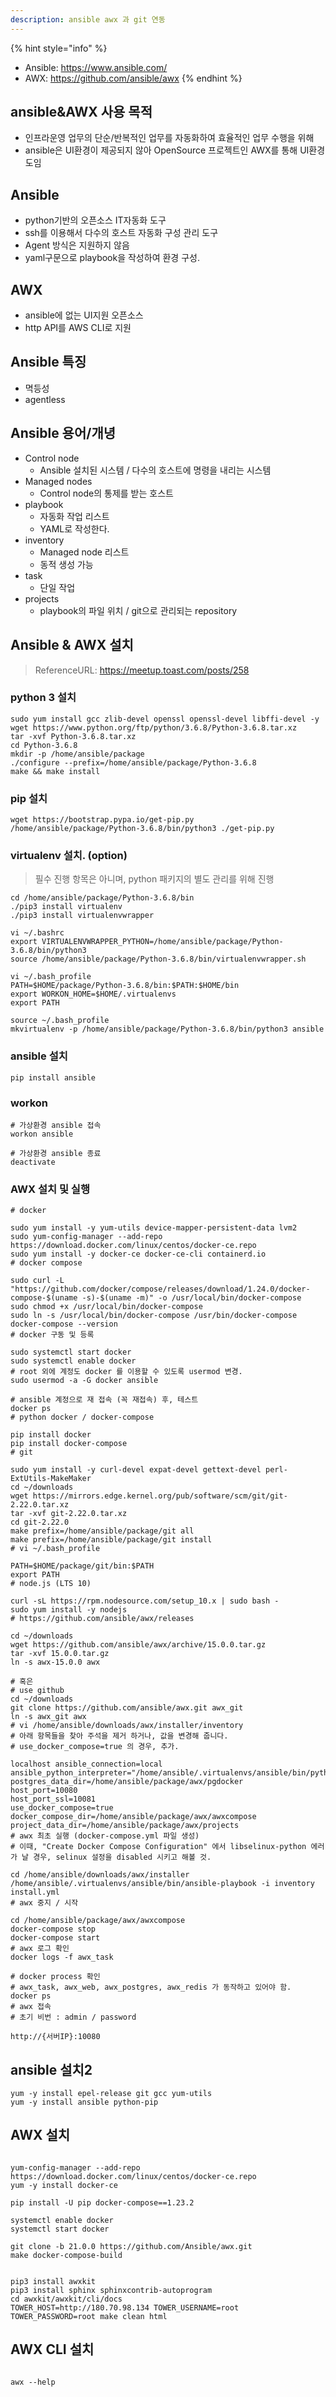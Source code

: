 ```yaml
---
description: ansible awx 과 git 연동
---
```


{% hint style="info" %}
- Ansible: <https://www.ansible.com/>
- AWX: <https://github.com/ansible/awx>
{% endhint %}

## ansible&AWX 사용 목적
- 인프라운영 업무의 단순/반복적인 업무를 자동화하여 효율적인 업무 수행을 위해
- ansible은 UI환경이 제공되지 않아 OpenSource 프로젝트인 AWX를 통해 UI환경 도임

## Ansible
- python기반의 오픈소스 IT자동화 도구
- ssh를 이용해서 다수의 호스트 자동화 구성 관리 도구
- Agent 방식은 지원하지 않음
- yaml구문으로 playbook을 작성하여 환경 구성.

## AWX
- ansible에 없는 UI지원 오픈소스
- http API를 AWS CLI로 지원

## Ansible 특징
- 멱등성
- agentless

## Ansible 용어/개녕
- Control node
  - Ansible 설치된 시스템 / 다수의 호스트에 명령을 내리는 시스템
- Managed nodes
  - Control node의 통제를 받는 호스트
- playbook
  - 자동화 작업 리스트
  - YAML로 작성한다.
- inventory
  - Managed node 리스트
  - 동적 생성 가능
- task
  - 단일 작업
- projects
  - playbook의 파일 위치 / git으로 관리되는 repository

## Ansible & AWX 설치
> ReferenceURL: <https://meetup.toast.com/posts/258>

### python 3 설치

```cli
sudo yum install gcc zlib-devel openssl openssl-devel libffi-devel -y
wget https://www.python.org/ftp/python/3.6.8/Python-3.6.8.tar.xz
tar -xvf Python-3.6.8.tar.xz
cd Python-3.6.8
mkdir -p /home/ansible/package
./configure --prefix=/home/ansible/package/Python-3.6.8
make && make install
```

### pip 설치

```cli
wget https://bootstrap.pypa.io/get-pip.py
/home/ansible/package/Python-3.6.8/bin/python3 ./get-pip.py
```

### virtualenv 설치. (option)
> 필수 진행 항목은 아니며, python 패키지의 별도 관리를 위해 진행

```cli
cd /home/ansible/package/Python-3.6.8/bin
./pip3 install virtualenv
./pip3 install virtualenvwrapper

vi ~/.bashrc
export VIRTUALENVWRAPPER_PYTHON=/home/ansible/package/Python-3.6.8/bin/python3
source /home/ansible/package/Python-3.6.8/bin/virtualenvwrapper.sh

vi ~/.bash_profile
PATH=$HOME/package/Python-3.6.8/bin:$PATH:$HOME/bin
export WORKON_HOME=$HOME/.virtualenvs
export PATH

source ~/.bash_profile
mkvirtualenv -p /home/ansible/package/Python-3.6.8/bin/python3 ansible
```

### ansible 설치

```cli
pip install ansible
```

### workon

```cli
# 가상환경 ansible 접속
workon ansible

# 가상환경 ansible 종료
deactivate
```

### AWX 설치 및 실행

```cli
# docker

sudo yum install -y yum-utils device-mapper-persistent-data lvm2
sudo yum-config-manager --add-repo https://download.docker.com/linux/centos/docker-ce.repo
sudo yum install -y docker-ce docker-ce-cli containerd.io
# docker compose

sudo curl -L "https://github.com/docker/compose/releases/download/1.24.0/docker-compose-$(uname -s)-$(uname -m)" -o /usr/local/bin/docker-compose
sudo chmod +x /usr/local/bin/docker-compose
sudo ln -s /usr/local/bin/docker-compose /usr/bin/docker-compose
docker-compose --version
# docker 구동 및 등록

sudo systemctl start docker
sudo systemctl enable docker
# root 외에 계정도 docker 를 이용할 수 있도록 usermod 변경.
sudo usermod -a -G docker ansible

# ansible 계정으로 재 접속 (꼭 재접속) 후, 테스트
docker ps
# python docker / docker-compose

pip install docker
pip install docker-compose
# git

sudo yum install -y curl-devel expat-devel gettext-devel perl-ExtUtils-MakeMaker
cd ~/downloads
wget https://mirrors.edge.kernel.org/pub/software/scm/git/git-2.22.0.tar.xz
tar -xvf git-2.22.0.tar.xz
cd git-2.22.0
make prefix=/home/ansible/package/git all
make prefix=/home/ansible/package/git install
# vi ~/.bash_profile

PATH=$HOME/package/git/bin:$PATH
export PATH
# node.js (LTS 10)

curl -sL https://rpm.nodesource.com/setup_10.x | sudo bash -
sudo yum install -y nodejs
# https://github.com/ansible/awx/releases

cd ~/downloads
wget https://github.com/ansible/awx/archive/15.0.0.tar.gz
tar -xvf 15.0.0.tar.gz
ln -s awx-15.0.0 awx

# 혹은
# use github
cd ~/downloads
git clone https://github.com/ansible/awx.git awx_git
ln -s awx_git awx
# vi /home/ansible/downloads/awx/installer/inventory
# 아래 항목들을 찾아 주석을 제거 하거나, 값을 변경해 줍니다.
# use_docker_compose=true 의 경우, 추가.

localhost ansible_connection=local ansible_python_interpreter="/home/ansible/.virtualenvs/ansible/bin/python"
postgres_data_dir=/home/ansible/package/awx/pgdocker
host_port=10080
host_port_ssl=10081
use_docker_compose=true
docker_compose_dir=/home/ansible/package/awx/awxcompose
project_data_dir=/home/ansible/package/awx/projects
# awx 최초 실행 (docker-compose.yml 파일 생성)
# 이때, "Create Docker Compose Configuration" 에서 libselinux-python 에러가 날 경우, selinux 설정을 disabled 시키고 해볼 것.

cd /home/ansible/downloads/awx/installer
/home/ansible/.virtualenvs/ansible/bin/ansible-playbook -i inventory install.yml
# awx 중지 / 시작

cd /home/ansible/package/awx/awxcompose
docker-compose stop
docker-compose start
# awx 로그 확인
docker logs -f awx_task

# docker process 확인
# awx_task, awx_web, awx_postgres, awx_redis 가 동작하고 있어야 함.
docker ps
# awx 접속
# 초기 비번 : admin / password

http://{서버IP}:10080
```

## ansible 설치2

```cli
yum -y install epel-release git gcc yum-utils
yum -y install ansible python-pip
```

## AWX 설치

```cli

yum-config-manager --add-repo  https://download.docker.com/linux/centos/docker-ce.repo
yum -y install docker-ce

pip install -U pip docker-compose==1.23.2

systemctl enable docker
systemctl start docker

git clone -b 21.0.0 https://github.com/Ansible/awx.git
make docker-compose-build


pip3 install awxkit
pip3 install sphinx sphinxcontrib-autoprogram
cd awxkit/awxkit/cli/docs
TOWER_HOST=http://180.70.98.134 TOWER_USERNAME=root TOWER_PASSWORD=root make clean html
```

## AWX CLI 설치

```cli

awx --help
```
